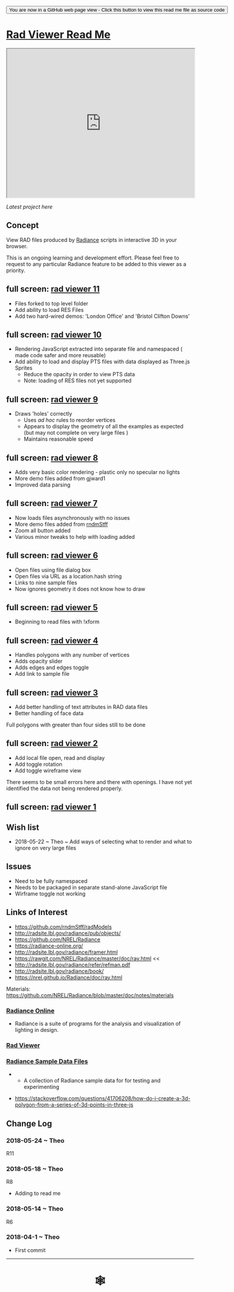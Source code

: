 <span style=display:none; >[You are now in a GitHub source code view - click this link to view Read Me file as a web page]( http://www.ladybug.tools/spider/#rad-viewer/README.md "View file as a web page." ) </span>
<input type=button onclick="window.location.href='https://github.com/ladybug-tools/spider/blob/master/rad-viewer/README.md'"
value="You are now in a GitHub web page view - Click this button to view this read me file as source code" >

# [Rad Viewer Read Me]( #solar-well/rad-viewer/README.md )


<iframe class=iframeReadMe src=https://rawgit.com/ladybug-tools/spider/maste/rad-viewer/r11/rad-viewer.html width=100% height=400px >Iframes are not displayed on github.com</iframe>

_Latest project here_

## Concept

View RAD files produced by [Radiance]( https://radiance-online.org/ ) scripts in interactive 3D in your browser.

This is an ongoing learning and development effort. Please feel free to request to any particular Radiance feature to be added to this viewer as a priority.

## full screen: [rad viewer 11]( https://rawgit.com/ladybug-tools/spider/master/rad-viewer/r11/rad-viewer.html )

* Files forked to top level folder
* Add ability to load RES Files
* Add two hard-wired demos: 'London Office' and 'Bristol Clifton Downs'

## full screen: [rad viewer 10]( https://rawgit.com/ladybug-tools/spider/master/rad-viewer/r10/rad-viewer.html )

* Rendering JavaScript extracted into separate file and namespaced ( made code safer and more reusable)
* Add ability to load and display PTS files with data displayed as Three.js Sprites
	* Reduce the opacity in order to view PTS data
	* Note: loading of RES files not yet supported


## full screen: [rad viewer 9]( https://rawgit.com/ladybug-tools/spider/master/rad-viewer/rad-viewer-9.html )

* Draws 'holes' correctly
	* Uses _ad hoc_ rules to reorder vertices
	* Appears to display the geometry of all the examples as expected (but may not complete on very large files )
	* Maintains reasonable speed

## full screen: [rad viewer 8]( https://rawgit.com/ladybug-tools/spider/master/rad-viewer/rad-viewer-8.html )

* Adds very basic color rendering - plastic only no specular no lights
* More demo files added from gjward1
* Improved data parsing


## full screen: [rad viewer 7]( https://rawgit.com/ladybug-tools/spider/master/rad-viewer/rad-viewer-7.html )

* Now loads files asynchronously with no issues
* More demo files added from [rndmStff]( https://github.com/rndmStff/radModels )
* Zoom all button added
* Various minor tweaks to help with loading added


## full screen: [rad viewer 6]( https://rawgit.com/ladybug-tools/spider/master/rad-viewer/rad-viewer-6.html )

* Open files using file dialog box
* Open files via URL as a location.hash string
* Links to nine sample files
* Now ignores geometry it does not know how to draw


## full screen: [rad viewer 5]( https://rawgit.com/ladybug-tools/spider/master/rad-viewer/rad-viewer-5.html )

* Beginning to read files with !xform

## full screen: [rad viewer 4]( https://rawgit.com/ladybug-tools/spider/master/rad-viewer/rad-viewer-4.html )

* Handles polygons with any number of vertices
* Adds opacity slider
* Adds edges and edges toggle
* Add link to sample file

## full screen: [rad viewer 3]( https://rawgit.com/ladybug-tools/spider/master/rad-viewer/rad-viewer-3.html )

* Add better handling of text attributes in RAD data files
* Better handling of face data

Full polygons with greater than four sides still to be done


## full screen: [rad viewer 2]( https://rawgit.com/ladybug-tools/spider/master/rad-viewer/rad-viewer-2.html )

* Add local file open, read and display
* Add toggle rotation
* Add toggle wireframe view

There seems to be small errors here and there with openings. I have not yet identified the data not being rendered properly.

## full screen: [rad viewer 1]( https://rawgit.com/ladybug-tools/spider/master/rad-viewer/rad-viewer-1.html )



## Wish list

* 2018-05-22 ~ Theo ~ Add ways of selecting what to render and what to ignore on very large files

## Issues

* Need to be fully namespaced
* Needs to be packaged in separate stand-alone JavaScript file
* Wirframe toggle not working


## Links of Interest

* https://github.com/rndmStff/radModels
* http://radsite.lbl.gov/radiance/pub/objects/
* https://github.com/NREL/Radiance
* https://radiance-online.org/
* http://radsite.lbl.gov/radiance/framer.html
* https://rawgit.com/NREL/Radiance/master/doc/ray.html <<
* http://radsite.lbl.gov/radiance/refer/refman.pdf
* http://radsite.lbl.gov/radiance/book/
* https://nrel.github.io/Radiance/doc/ray.html


Materials: https://github.com/NREL/Radiance/blob/master/doc/notes/materials


### [Radiance Online ]( https://www.radiance-online.org/ )

* Radiance is a suite of programs for the analysis and visualization of lighting in design.

### [Rad Viewer]( #solar-well/rad-viewer/README.md )


### [Radiance Sample Data Files]( https://www.ladybug.tools/spider/#radiance-sample-files/README.md )

* * A collection of Radiance sample data for for testing and experimenting

* <https://stackoverflow.com/questions/41706208/how-do-i-create-a-3d-polygon-from-a-series-of-3d-points-in-three-js>


## Change Log


### 2018-05-24 ~ Theo

R11

### 2018-05-18 ~ Theo

R8
* Adding to read me

### 2018-05-14 ~ Theo

R6

### 2018-04-1 ~ Theo

* First commit

***

# <center title="hello!" ><a href=javascript:window.scrollTo(0,0); style=text-decoration:none; > &#x1f578; </a></center>



